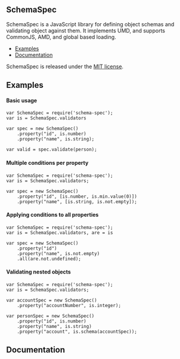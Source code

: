 ## SchemaSpec

SchemaSpec is a JavaScript library for defining object schemas and validating object against them. It implements UMD, and supports CommonJS, AMD, and global based loading.

* [Examples](#examples)
* [Documentation](#documentation)

SchemaSpec is released under the [MIT license](https://github.com/nbeach/schema-spec/blob/master/LICENSE).


## Examples

#### Basic usage
    var SchemaSpec = require('schema-spec');
    var is = SchemaSpec.validators

    var spec = new SchemaSpec()
        .property("id", is.number)
        .property("name", is.string);

    var valid = spec.validate(person);


#### Multiple conditions per property
    var SchemaSpec = require('schema-spec');
    var is = SchemaSpec.validators;

    var spec = new SchemaSpec()
        .property("id", [is.number, is.min.value(0)])
        .property("name", [is.string, is.not.empty]);


#### Applying conditions to all properties
    var SchemaSpec = require('schema-spec');
    var is = SchemaSpec.validators, are = is

    var spec = new SchemaSpec()
        .property("id")
        .property("name", is.not.empty)
        .all(are.not.undefined);


#### Validating nested objects
    var SchemaSpec = require('schema-spec');
    var is = SchemaSpec.validators;

    var accountSpec = new SchemaSpec()
        .property("accountNumber", is.integer);

    var personSpec = new SchemaSpec()
        .property("id", is.number)
        .property("name", is.string)
        .property("account", is.schema(accountSpec));

## Documentation
